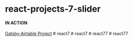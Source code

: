 # react-projects-7-slider

#### IN ACTION

[Gatsby-Airtable Project](https://gatsby-airtable-design-project.netlify.app/)
#   r e a c t 7  
 #   r e a c t 7  
 #   r e a c t 7 7  
 #   r e a c t 7 7  
 